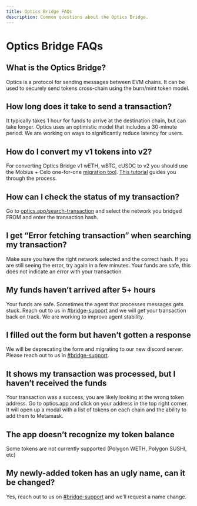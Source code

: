 ```yaml
---
title: Optics Bridge FAQs
description: Common questions about the Optics Bridge.
---
```


# Optics Bridge FAQs


## What is the Optics Bridge?

Optics is a protocol for sending messages between EVM chains.  It can be used to securely send tokens cross-chain using the burn/mint token model.


## How long does it take to send a transaction?

It typically takes 1 hour for funds to arrive at the destination chain, but can take longer.  Optics uses an optimistic model that includes a 30-minute period.  We are working on ways to significantly reduce latency for users.


## How do I convert my v1 tokens into v2?

For converting Optics Bridge v1 wETH, wBTC, cUSDC to v2 you should use the Mobius + Celo one-for-one [migration tool](https://mobius.money/#/opensum). [This tutorial](https://docs.celo.org/celo-codebase/protocol/bridging/migrating-to-optics-v2) guides you through the process.


## How can I check the status of my transaction?

Go to [optics.app/search-transaction](https://optics.app/search-transaction) and select the network you bridged FROM and enter the transaction hash.


## I get “Error fetching transaction” when searching my transaction?

Make sure you have the right network selected and the correct hash.  If you are still seeing the error, try again in a few minutes.  Your funds are safe, this does not indicate an error with your transaction.


## My funds haven’t arrived after 5+ hours

Your funds are safe.  Sometimes the agent that processes messages gets stuck. Reach out to us in [#bridge-support](https://discord.gg/Rp8TYetc) and we will get your transaction back on track. We are working to improve agent stability.


## I filled out the form but haven’t gotten a response

We will be deprecating the form and migrating to our new discord server.  Please reach out to us in [#bridge-support](https://discord.gg/Rp8TYetc).


## It shows my transaction was processed, but I haven’t received the funds

Your transaction was a success, you are likely looking at the wrong token address.  Go to optics.app and click on your address in the top right corner.  It will open up a modal with a list of tokens on each chain and the ability to add them to Metamask.


## The app doesn’t recognize my token balance

Some tokens are not currently supported (Polygon WETH, Polygon SUSHI, etc)


## My newly-added token has an ugly name, can it be changed?

Yes, reach out to us on [#bridge-support](https://discord.gg/Rp8TYetc) and we’ll request a name change.
